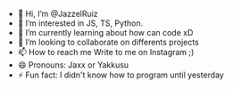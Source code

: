 - 👋 Hi, I’m @JazzelRuiz
- 👀 I’m interested in JS, TS, Python.
- 🌱 I’m currently learning about how can code xD
- 💞️ I’m looking to collaborate on differents projects
- 📫 How to reach me Write to me on Instagram ;) 
- 😄 Pronouns: Jaxx or Yakkusu
- ⚡ Fun fact: I didn't know how to program until yesterday

<!---
JazzelRuiz/JazzelRuiz is a ✨ special ✨ repository because its `README.md` (this file) appears on your GitHub profile.
You can click the Preview link to take a look at your changes.
--->
